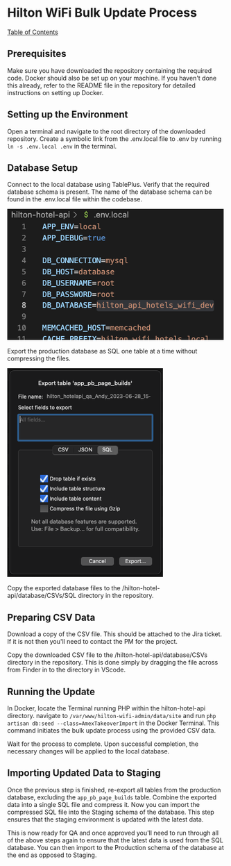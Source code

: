 # Hilton WiFi Bulk Update Process
[Table of Contents](/readme.md)

## Prerequisites
Make sure you have downloaded the repository containing the required code. Docker should also be set up on your machine. If you haven't done this already, refer to the README file in the repository for detailed instructions on setting up Docker.

## Setting up the Environment
Open a terminal and navigate to the root directory of the downloaded repository. Create a symbolic link from the .env.local file to .env by running `ln -s .env.local .env` in the terminal.

## Database Setup
Connect to the local database using TablePlus. Verify that the required database schema is present. The name of the database schema can be found in the .env.local file within the codebase.

![.env.local](/Assets/wifi-bulk-update/env-local.png)

Export the production database as SQL one table at a time without compressing the files.

![export as SQL](/Assets/wifi-bulk-update/export-data.png)

Copy the exported database files to the /hilton-hotel-api/database/CSVs/SQL directory in the repository.

## Preparing CSV Data
Download a copy of the CSV file. This should be attached to the Jira ticket. If it is not then you'll need to contact the PM for the project.

Copy the downloaded CSV file to the /hilton-hotel-api/database/CSVs directory in the repository. This is done simply by dragging the file across from Finder in to the directory in VScode.

## Running the Update
In Docker, locate the Terminal running PHP within the hilton-hotel-api directory. navigate to `/var/www/hilton-wifi-admin/data/site` and run `php artisan db:seed --class=AmexTakeoverImport` in the Docker Terminal. This command initiates the bulk update process using the provided CSV data.

Wait for the process to complete. Upon successful completion, the necessary changes will be applied to the local database.

## Importing Updated Data to Staging
Once the previous step is finished, re-export all tables from the production database, excluding the `app_pb_page_builds` table. Combine the exported data into a single SQL file and compress it. Now you can import the compressed SQL file into the Staging schema of the database. This step ensures that the staging environment is updated with the latest data.

This is now ready for QA and once approved you'll need to run through all of the above steps again to ensure that the latest data is used from the SQL database. You can then import to the Production schema of the database at the end as opposed to Staging.